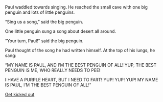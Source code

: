 Paul waddled towards singing. He reached the small cave with one big penguin and lots of little penguins.

“Sing us a song,” said the big penguin.

One little penguin sung a song about desert all around.

“Your turn, Paul!” said the big penguin.

Paul thought of the song he had written himself. At the top of his lungs, he sang:

“MY NAME IS PAUL, AND I’M THE BEST PENGUIN OF ALL! YUP, THE BEST PENGUIN IS ME, WHO REALLY NEEDS TO PEE! 

I HAVE A PURPLE HEART, BUT I NEED TO FART! YUP! YUP! YUP! MY NAME IS PAUL, I’M THE BEST PENGUIN OF ALL!”

[Get kicked out](KickedOut.md)

